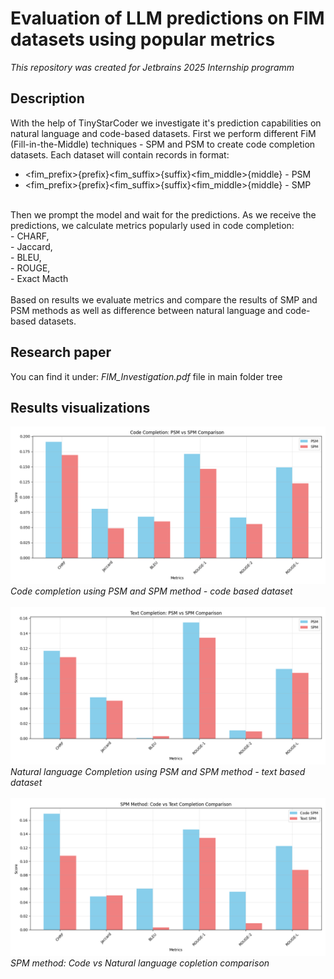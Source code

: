 # Evaluation of LLM predictions on FIM datasets using popular metrics

*This repository was created for Jetbrains 2025 Internship programm*

## Description<br/>
With the help of TinyStarCoder we investigate it's prediction capabilities on natural language and code-based datasets.
First we perform different FiM (Fill-in-the-Middle) techniques - SPM and PSM to create code completion datasets.
Each dataset will contain records in format:
- <fim_prefix>{prefix}<fim_suffix>{suffix}<fim_middle>{middle} - PSM
- <fim_prefix>{prefix}<fim_suffix>{suffix}<fim_middle>{middle} - SMP
<br/>
Then we prompt the model and wait for the predictions.
As we receive the predictions, we calculate metrics popularly used in code completion:<br/>
- CHARF,<br/>
- Jaccard,<br/>
- BLEU,<br/>
- ROUGE,<br/>
- Exact Macth <br/>
<br/>
Based on results we evaluate metrics and compare the results of SMP and PSM methods as well as difference between natural language and code-based datasets.
<br/>

## Research paper
You can find it under: *FIM_Investigation.pdf* file in main folder tree

## Results visualizations
![](charts/code_completion_comparison.png)
*Code completion using PSM and SPM method - code based dataset*
<br>
<br>
![](charts/text_completion_comparison.png)
*Natural language Completion using PSM and SPM method - text based dataset*
<br>
<br>
![](charts/spm_comparison.png)
*SPM method: Code vs Natural language copletion comparison*


